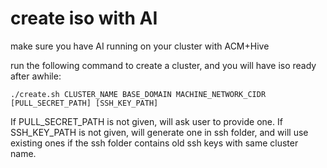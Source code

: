 # create iso with AI

make sure you have AI running on your cluster with ACM+Hive

run the following command to create a cluster, and you will have iso ready after awhile:
```
./create.sh CLUSTER_NAME BASE_DOMAIN MACHINE_NETWORK_CIDR [PULL_SECRET_PATH] [SSH_KEY_PATH]
```

If PULL_SECRET_PATH is not given, will ask user to provide one.
If SSH_KEY_PATH is not given, will generate one in ssh folder, and will use existing ones if the ssh folder contains old ssh keys with same cluster name.